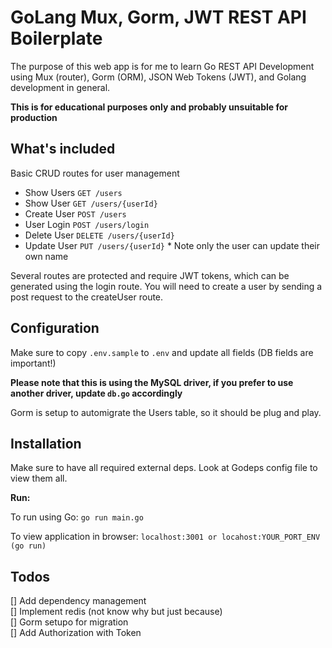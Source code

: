# GoLang Mux, Gorm, JWT REST API Boilerplate 

The purpose of this web app is for me to learn Go REST API Development using Mux (router), Gorm (ORM), JSON Web Tokens (JWT), and Golang development in general.

**This is for educational purposes only and probably unsuitable for production** 

## What's included

Basic CRUD routes for user management  

* Show Users `GET /users`
* Show User `GET /users/{userId}`
* Create User `POST /users`
* User Login `POST /users/login`
* Delete User `DELETE /users/{userId}`
* Update User `PUT /users/{userId}` * Note only the user can update their own name

Several routes are protected and require JWT tokens, which can be generated using the login route.
You will need to create a user by sending a post request to the createUser route.

## Configuration

Make sure to copy `.env.sample` to `.env` and update all fields (DB fields are important!)

**Please note that this is using the MySQL driver, if you prefer to use another driver, update `db.go` accordingly**

Gorm is setup to automigrate the Users table, so it should be plug and play.

## Installation

Make sure to have all required external deps. Look at Godeps config file to view them all.

**Run:**

To run using Go: `go run main.go`

To view application in browser: `localhost:3001 or locahost:YOUR_PORT_ENV (go run)`
  
## Todos
 
[] Add dependency management<br>
[] Implement redis (not know why but just because)<br>
[] Gorm setupo for migration<br>
[] Add Authorization with Token<br>